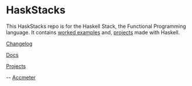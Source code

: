 # HaskStacks

This HaskStacks repo is for the Haskell Stack, the Functional Programming language. 
It contains [worked examples](#) and, [projects](#) made with Haskell.


[Changelog](#)  


[Docs](#) 


[Projects](#)

-- [Accmeter](#)  

